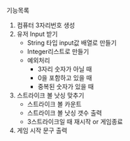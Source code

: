 기능목록

1. 컴퓨터 3자리번호 생성
2. 유저 Input 받기
    - String 타입 input값 배열로 만들기
    - Integer리스트로 만들기
    - 예외처리
      - 3자리 숫자가 아닐 때
      - 0을 포함하고 있을 때
      - 중복된 숫자가 있을 때
3. 스트라이크 볼 낫싱 맞추기
    - 스트라이크 볼 카운트
    - 스트라이크 볼 낫싱 갯수 출력
    - 3스트라이크일 때 재시작 or 게임종료
4. 게임 시작 문구 출력